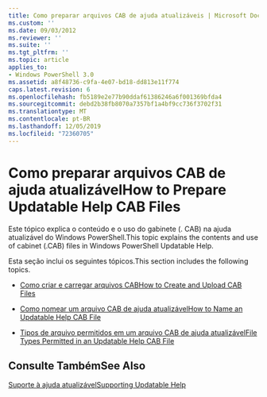 ```yaml
---
title: Como preparar arquivos CAB de ajuda atualizáveis | Microsoft Docs
ms.custom: ''
ms.date: 09/03/2012
ms.reviewer: ''
ms.suite: ''
ms.tgt_pltfrm: ''
ms.topic: article
applies_to:
- Windows PowerShell 3.0
ms.assetid: a8f48736-c9fa-4e07-bd18-dd813e11f774
caps.latest.revision: 6
ms.openlocfilehash: fb5189e2e77b90ddaf61386246a6f001369bfda4
ms.sourcegitcommit: debd2b38fb8070a7357bf1a4bf9cc736f3702f31
ms.translationtype: MT
ms.contentlocale: pt-BR
ms.lasthandoff: 12/05/2019
ms.locfileid: "72360705"
---
```

# <a name="how-to-prepare-updatable-help-cab-files"></a><span data-ttu-id="2daa4-102">Como preparar arquivos CAB de ajuda atualizável</span><span class="sxs-lookup"><span data-stu-id="2daa4-102">How to Prepare Updatable Help CAB Files</span></span>

<span data-ttu-id="2daa4-103">Este tópico explica o conteúdo e o uso do gabinete (. CAB) na ajuda atualizável do Windows PowerShell.</span><span class="sxs-lookup"><span data-stu-id="2daa4-103">This topic explains the contents and use of cabinet (.CAB) files in Windows PowerShell Updatable Help.</span></span>

<span data-ttu-id="2daa4-104">Esta seção inclui os seguintes tópicos.</span><span class="sxs-lookup"><span data-stu-id="2daa4-104">This section includes the following topics.</span></span>

- [<span data-ttu-id="2daa4-105">Como criar e carregar arquivos CAB</span><span class="sxs-lookup"><span data-stu-id="2daa4-105">How to Create and Upload CAB Files</span></span>](./how-to-create-and-upload-cab-files.md)

- [<span data-ttu-id="2daa4-106">Como nomear um arquivo CAB de ajuda atualizável</span><span class="sxs-lookup"><span data-stu-id="2daa4-106">How to Name an Updatable Help CAB File</span></span>](./how-to-name-an-updatable-help-cab-file.md)

- [<span data-ttu-id="2daa4-107">Tipos de arquivo permitidos em um arquivo CAB de ajuda atualizável</span><span class="sxs-lookup"><span data-stu-id="2daa4-107">File Types Permitted in an Updatable Help CAB File</span></span>](./file-types-permitted-in-an-updatable-help-cab-file.md)

## <a name="see-also"></a><span data-ttu-id="2daa4-108">Consulte Também</span><span class="sxs-lookup"><span data-stu-id="2daa4-108">See Also</span></span>

[<span data-ttu-id="2daa4-109">Suporte à ajuda atualizável</span><span class="sxs-lookup"><span data-stu-id="2daa4-109">Supporting Updatable Help</span></span>](./supporting-updatable-help.md)